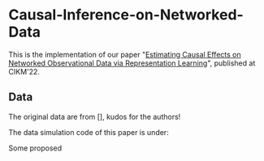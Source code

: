 # Causal-Inference-on-Networked-Data


This is the implementation of our paper "[Estimating Causal Effects on Networked Observational Data via Representation Learning](https://songjiang0909.github.io/pdf/cikm_causal.pdf)", published at CIKM'22.



Data
-----------------

The original data are from [], kudos for the authors!

The data simulation code of this paper is under:

Some proposed 